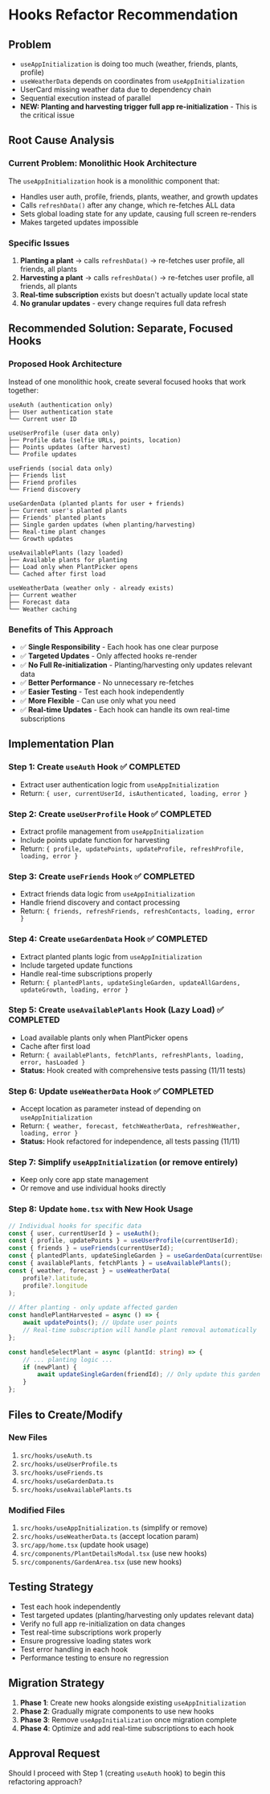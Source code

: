 # Hooks Refactor Recommendation

## Problem

- `useAppInitialization` is doing too much (weather, friends, plants, profile)
- `useWeatherData` depends on coordinates from `useAppInitialization`
- UserCard missing weather data due to dependency chain
- Sequential execution instead of parallel
- **NEW: Planting and harvesting trigger full app re-initialization** - This is the critical issue

## Root Cause Analysis

### Current Problem: Monolithic Hook Architecture

The `useAppInitialization` hook is a monolithic component that:

- Handles user auth, profile, friends, plants, weather, and growth updates
- Calls `refreshData()` after any change, which re-fetches ALL data
- Sets global loading state for any update, causing full screen re-renders
- Makes targeted updates impossible

### Specific Issues

1. **Planting a plant** → calls `refreshData()` → re-fetches user profile, all friends, all plants
2. **Harvesting a plant** → calls `refreshData()` → re-fetches user profile, all friends, all plants
3. **Real-time subscription** exists but doesn't actually update local state
4. **No granular updates** - every change requires full data refresh

## Recommended Solution: Separate, Focused Hooks

### Proposed Hook Architecture

Instead of one monolithic hook, create several focused hooks that work together:

```
useAuth (authentication only)
├── User authentication state
└── Current user ID

useUserProfile (user data only)
├── Profile data (selfie URLs, points, location)
├── Points updates (after harvest)
└── Profile updates

useFriends (social data only)
├── Friends list
├── Friend profiles
└── Friend discovery

useGardenData (planted plants for user + friends)
├── Current user's planted plants
├── Friends' planted plants
├── Single garden updates (when planting/harvesting)
├── Real-time plant changes
└── Growth updates

useAvailablePlants (lazy loaded)
├── Available plants for planting
├── Load only when PlantPicker opens
└── Cached after first load

useWeatherData (weather only - already exists)
├── Current weather
├── Forecast data
└── Weather caching
```

### Benefits of This Approach

- ✅ **Single Responsibility** - Each hook has one clear purpose
- ✅ **Targeted Updates** - Only affected hooks re-render
- ✅ **No Full Re-initialization** - Planting/harvesting only updates relevant data
- ✅ **Better Performance** - No unnecessary re-fetches
- ✅ **Easier Testing** - Test each hook independently
- ✅ **More Flexible** - Can use only what you need
- ✅ **Real-time Updates** - Each hook can handle its own real-time subscriptions

## Implementation Plan

### Step 1: Create `useAuth` Hook ✅ COMPLETED

- Extract user authentication logic from `useAppInitialization`
- Return: `{ user, currentUserId, isAuthenticated, loading, error }`

### Step 2: Create `useUserProfile` Hook ✅ COMPLETED

- Extract profile management from `useAppInitialization`
- Include points update function for harvesting
- Return: `{ profile, updatePoints, updateProfile, refreshProfile, loading, error }`

### Step 3: Create `useFriends` Hook ✅ COMPLETED

- Extract friends data logic from `useAppInitialization`
- Handle friend discovery and contact processing
- Return: `{ friends, refreshFriends, refreshContacts, loading, error }`

### Step 4: Create `useGardenData` Hook ✅ COMPLETED

- Extract planted plants logic from `useAppInitialization`
- Include targeted update functions
- Handle real-time subscriptions properly
- Return: `{ plantedPlants, updateSingleGarden, updateAllGardens, updateGrowth, loading, error }`

### Step 5: Create `useAvailablePlants` Hook (Lazy Load) ✅ COMPLETED

- Load available plants only when PlantPicker opens
- Cache after first load
- Return: `{ availablePlants, fetchPlants, refreshPlants, loading, error, hasLoaded }`
- **Status:** Hook created with comprehensive tests passing (11/11 tests)

### Step 6: Update `useWeatherData` Hook ✅ COMPLETED

- Accept location as parameter instead of depending on `useAppInitialization`
- Return: `{ weather, forecast, fetchWeatherData, refreshWeather, loading, error }`
- **Status:** Hook refactored for independence, all tests passing (11/11)

### Step 7: Simplify `useAppInitialization` (or remove entirely)

- Keep only core app state management
- Or remove and use individual hooks directly

### Step 8: Update `home.tsx` with New Hook Usage

```typescript
// Individual hooks for specific data
const { user, currentUserId } = useAuth();
const { profile, updatePoints } = useUserProfile(currentUserId);
const { friends } = useFriends(currentUserId);
const { plantedPlants, updateSingleGarden } = useGardenData(currentUserId);
const { availablePlants, fetchPlants } = useAvailablePlants();
const { weather, forecast } = useWeatherData(
    profile?.latitude,
    profile?.longitude
);

// After planting - only update affected garden
const handlePlantHarvested = async () => {
    await updatePoints(); // Update user points
    // Real-time subscription will handle plant removal automatically
};

const handleSelectPlant = async (plantId: string) => {
    // ... planting logic ...
    if (newPlant) {
        await updateSingleGarden(friendId); // Only update this garden
    }
};
```

## Files to Create/Modify

### New Files

1. `src/hooks/useAuth.ts`
2. `src/hooks/useUserProfile.ts`
3. `src/hooks/useFriends.ts`
4. `src/hooks/useGardenData.ts`
5. `src/hooks/useAvailablePlants.ts`

### Modified Files

1. `src/hooks/useAppInitialization.ts` (simplify or remove)
2. `src/hooks/useWeatherData.ts` (accept location param)
3. `src/app/home.tsx` (update hook usage)
4. `src/components/PlantDetailsModal.tsx` (use new hooks)
5. `src/components/GardenArea.tsx` (use new hooks)

## Testing Strategy

- Test each hook independently
- Test targeted updates (planting/harvesting only updates relevant data)
- Verify no full app re-initialization on data changes
- Test real-time subscriptions work properly
- Ensure progressive loading states work
- Test error handling in each hook
- Performance testing to ensure no regression

## Migration Strategy

1. **Phase 1**: Create new hooks alongside existing `useAppInitialization`
2. **Phase 2**: Gradually migrate components to use new hooks
3. **Phase 3**: Remove `useAppInitialization` once migration complete
4. **Phase 4**: Optimize and add real-time subscriptions to each hook

## Approval Request

Should I proceed with Step 1 (creating `useAuth` hook) to begin this refactoring approach?
